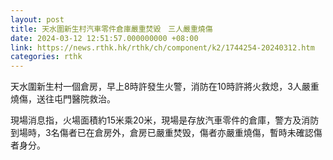 ```yaml
---
layout: post
title: 天水圍新生村汽車零件倉庫嚴重焚毀　三人嚴重燒傷
date: 2024-03-12 12:51:57.000000000 +08:00
link: https://news.rthk.hk/rthk/ch/component/k2/1744254-20240312.htm
categories: rthk
---
```


天水圍新生村一個倉房，早上8時許發生火警，消防在10時許將火救熄，3人嚴重燒傷，送往屯門醫院救治。

現場消息指，火場面積約15米乘20米，現場是存放汽車零件的倉庫，警方及消防到場時，3名傷者已在倉房外，倉房已嚴重焚毁，傷者亦嚴重燒傷，暫時未確認傷者身分。
